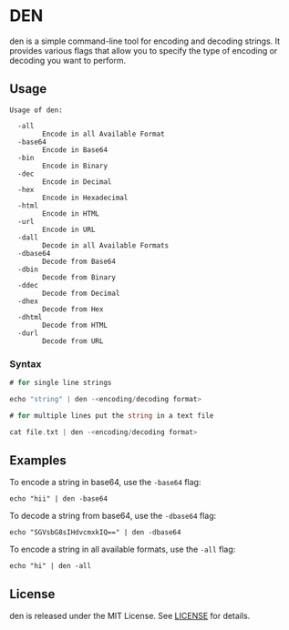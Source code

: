 # DEN 

den is a simple command-line tool for encoding and decoding strings. It provides various flags that allow you to specify the type of encoding or decoding you want to perform. 

## Usage

```
Usage of den:

  -all
        Encode in all Available Format
  -base64
        Encode in Base64
  -bin
        Encode in Binary
  -dec
        Encode in Decimal
  -hex
        Encode in Hexadecimal
  -html
        Encode in HTML
  -url
        Encode in URL
  -dall
        Decode in all Available Formats
  -dbase64
        Decode from Base64
  -dbin
        Decode from Binary
  -ddec
        Decode from Decimal
  -dhex
        Decode from Hex
  -dhtml
        Decode from HTML
  -durl
        Decode from URL
```

### Syntax

```go
# for single line strings

echo "string" | den -<encoding/decoding format>

# for multiple lines put the string in a text file

cat file.txt | den -<encoding/decoding format>
```

## Examples

To encode a string in base64, use the `-base64` flag:

```
echo "hii" | den -base64
```

To decode a string from base64, use the `-dbase64` flag:

```
echo "SGVsbG8sIHdvcmxkIQ==" | den -dbase64
```

To encode a string in all available formats, use the `-all` flag:

```
echo "hi" | den -all
```

## License

den is released under the MIT License. See [LICENSE](https://raw.githubusercontent.com/zerodayrat/den/main/LICENSE) for details.
